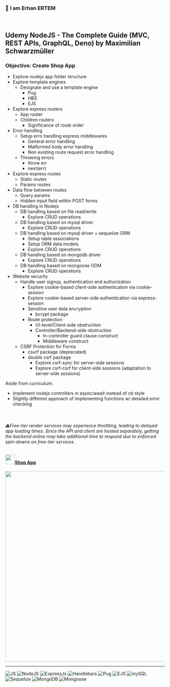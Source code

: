 ### 👋 **I am Erhan ERTEM**

&emsp;

## Udemy NodeJS - The Complete Guide (MVC, REST APIs, GraphQL, Deno) by Maximilian Schwarzmüller

### **Objective:** Create Shop App

- Explore nodejs app folder structure
- Explore template engines
  - Designate and use a template engine
    - Pug
    - HBS
    - EJS
- Explore express routers
  - App router
  - Children routers
    - Significance of route order
- Error handling
  - Setup erro handling express middlewares
    - General error handling
    - Malformed body error handling
    - Non existing route request error handling
  - Throwing errors
    - throw err
    - next(err)
- Explore express routes
  - Static routes
  - Params routes
- Data flow between routes
  - Query params
  - Hidden input field within POST forms
- DB handling in Nodejs
  - DB handling based on file read/write
    - Explore CRUD operations
  - DB handling based on mysql driver
    - Explore CRUD operations
  - DB handling based on mysql driver + sequelize ORM
    - Setup table associations
    - Setup ORM data models
    - Explore CRUD operations
  - DB handling based on mongodb driver
    - Explore CRUD operations
  - DB handling based on mongoose ODM
    - Explore CRUD operations
- Website security
  - Handle user signup, authentication and authorization
    - Explore cookie-based client-side authentication via cookie-session
    - Explore cookie-based server-side authentication via express-session
    - Sensitive user data encryption
      - bcrypt package
    - Route protection
      - UI-level/Client-side obstruction
      - Controller/Backend-side obstruction
        - In-controller guard clause construct
        - Middleware construct
  - CSRF Protection for Forms
    - csurf package (deprecated)
    - double csrf package
      - Explore csrf-sync for server-side sessions
      - Explore csrf-csrf for client-side sessions (adaptation to server-side sessions)

Aside from curriculum:

- Implement nodejs controllers in async/await instead of cb style
- Slightly different approach of implementing functions w/ detailed error checking

&emsp;

###### ⚠️Free-tier render services may experience throttling, leading to delayed app loading times. Since the API and client are hosted separately, getting the backend online may take additional time to respond due to enforced spin-downs on free-tier services.

#### <img src="./push.gif" width="30px"/>[Shop App](https://shop-app.onrender.com/)

<img src="./screenshot.webp" width="600px"/>

---

![JS](https://img.shields.io/badge/JavaScript-323330?style=square&logo=javascript&logoColor=F7DF1E) ![NodeJS](https://img.shields.io/badge/Node.js-339933?style=square&logo=nodedotjs&logoColor=white) ![ExpressJs](https://img.shields.io/badge/Express.js-000000?style=square&logo=express&logoColor=white) ![Handlebars](https://img.shields.io/badge/Handlebars%20js-f0772b?style=square&logo=handlebarsdotjs&logoColor=black) ![Pug](https://img.shields.io/badge/Pug-E3C29B?styleflat&logo=pug&logoColor=black) ![EJS](https://img.shields.io/badge/EJS-%23B4CA65.svg?styleflat&logo=ejs&logoColor=black) ![mySQL](https://img.shields.io/badge/MySQL-005C84?style=square&logo=mysql&logoColor=white) ![Sequelize](https://img.shields.io/badge/Sequelize-52B0E7?style=square&logo=Sequelize&logoColor=white) ![MongoDB](https://img.shields.io/badge/MongoDB-%234ea94b.svg?style=square&logo=mongodb&logoColor=white) ![Mongoose](https://img.shields.io/badge/Mongoose-880000.svg?style=square&logo=mongodb&logoColor=white)
